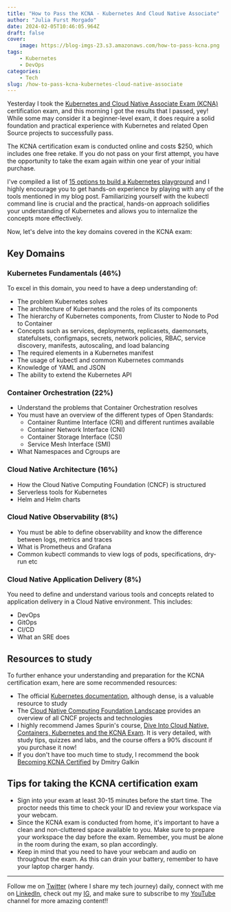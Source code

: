 ```yaml
---
title: "How to Pass the KCNA - Kubernetes And Cloud Native Associate"
author: "Julia Furst Morgado"
date: 2024-02-05T10:46:05.964Z
draft: false
cover:
    image: https://blog-imgs-23.s3.amazonaws.com/how-to-pass-kcna.png
tags: 
    - Kubernetes
    - DevOps
categories: 
    - Tech
slug: /how-to-pass-kcna-kubernetes-cloud-native-associate
---
```


Yesterday I took the [Kubernetes and Cloud Native Associate Exam (KCNA)](https://www.cncf.io/training/certification/kcna/) certification exam, and this morning I got the results that I passed, yey!
While some may consider it a beginner-level exam, it does require a solid foundation and practical experience with Kubernetes and related Open Source projects to successfully pass. 

The KCNA certification exam is conducted online and costs $250, which includes one free retake. If you do not pass on your first attempt, you have the opportunity to take the exam again within one year of your initial purchase.

I've compiled a list of [15 options to build a Kubernetes playground](https://www.juliafmorgado.com/posts/15-options-to-build-kubernetes-playground/) and I highly encourage you to get hands-on experience by playing with any of the tools mentioned in my blog post. Familiarizing yourself with the kubectl command line is crucial and the practical, hands-on approach solidifies your understanding of Kubernetes and allows you to internalize the concepts more effectively.

Now, let's delve into the key domains covered in the KCNA exam:

## Key Domains

### Kubernetes Fundamentals (46%)

To excel in this domain, you need to have a deep understanding of:

- The problem Kubernetes solves
- The architecture of Kubernetes and the roles of its components
- The hierarchy of Kubernetes components, from Cluster to Node to Pod to Container
- Concepts such as services, deployments, replicasets, daemonsets, statefulsets, configmaps, secrets, network policies, RBAC, service discovery, manifests, autoscaling, and load balancing
- The required elements in a Kubernetes manifest
- The usage of kubectl and common Kubernetes commands
- Knowledge of YAML and JSON
- The ability to extend the Kubernetes API

### Container Orchestration (22%)

- Understand the problems that Container Orchestration resolves
- You must have an overview of the different types of Open Standards:
  - Container Runtime Interface (CRI) and different runtimes available
  - Container Network Interface (CNI)
  - Container Storage Interface (CSI)
  - Service Mesh Interface (SMI)
- What Namespaces and Cgroups are

### Cloud Native Architecture (16%)

- How the Cloud Native Computing Foundation (CNCF) is structured
- Serverless tools for Kubernetes
- Helm and Helm charts


### Cloud Native Observability (8%)

- You must be able to define observability and know the difference between logs, metrics and traces
- What is Prometheus and Grafana
- Common kubectl commands to view logs of pods, specifications, dry-run etc

### Cloud Native Application Delivery (8%)

You need to define and understand various tools and concepts related to application delivery in a Cloud Native environment. This includes:
- DevOps
- GitOps
- CI/CD
- What an SRE does


## Resources to study

To further enhance your understanding and preparation for the KCNA certification exam, here are some recommended resources:

- The official [Kubernetes documentation](https://kubernetes.io/docs/home/), although dense, is a valuable resource to study
- The [Cloud Native Computing Foundation Landscape](https://landscape.cncf.io/) provides an overview of all CNCF projects and technologies
- I highly recommend James Spurin's course, [Dive Into Cloud Native, Containers, Kubernetes and the KCNA Exam](https://diveinto.com/p/dive-into-cloud-native-containers-kubernetes-and-the-kcna). It is very detailed, with study tips, quizzes and labs, and the course offers a 90% discount if you purchase it now!
- If you don't have too much time to study, I recommend the book [Becoming KCNA Certified](https://www.amazon.com/Becoming-KCNA-Certified-foundation-Kubernetes/dp/1804613398) by Dmitry Galkin


## Tips for taking the KCNA certification exam

- Sign into your exam at least 30-15 minutes before the start time. The proctor needs this time to check your ID and review your workspace via your webcam.
- Since the KCNA exam is conducted from home, it's important to have a clean and non-cluttered space available to you. Make sure to prepare your workspace the day before the exam. Remember, you must be alone in the room during the exam, so plan accordingly.
- Keep in mind that you need to have your webcam and audio on throughout the exam. As this can drain your battery, remember to have your laptop charger handy.

---
Follow me on [Twitter](https://twitter.com/juliafmorgado) (where I share my tech journey) daily, connect with me on [LinkedIn](https://www.linkedin.com/in/juliafmorgado/), check out my [IG](https://www.instagram.com/juliafmorgado/), and make sure to subscribe to my [YouTube](https://www.youtube.com/c/JuliaFMorgado) channel for more amazing content!!
